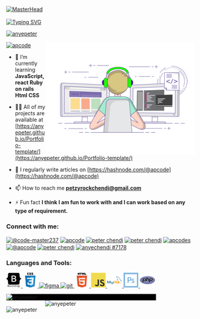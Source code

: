[![MasterHead](https://qrangers.com/wp-content/uploads/2021/09/Banner-Introduction-to-3D-Animation.png)](https://github.com/anyepeter)
<br>
<br>
<a align="center" href="https://git.io/typing-svg"><img src="https://readme-typing-svg.demolab.com?font=roboto&size=28&duration=3000&pause=500&center=true&vCenter=true&width=998&height=53&lines=I'm+Chendi...;A+fullstack+developer;Enroll+at+microverse;Coding+alongside+with+100Devs" alt="Typing SVG" /></a>



<p align="left"> <a href="https://github.com/ryo-ma/github-profile-trophy"><img src="https://github-profile-trophy.vercel.app/?username=anyepeter" alt="anyepeter" /></a> </p>
<img width="400" align="right" alt="coding" src="/gitimage.gif">
<p align="left"> <a href="https://twitter.com/anye_peter" target="blank"><img src="https://img.shields.io/twitter/follow/apcode?logo=twitter&style=for-the-badge" alt="apcode" /></a> </p>

- 🌱 I’m currently learning **JavaScript, react Ruby on rails Html CSS**

- 👨‍💻 All of my projects are available at [https://anyepeter.github.io/Portfolio-template/](https://anyepeter.github.io/Portfolio-template/)

- 📝 I regularly write articles on [https://hashnode.com/@apcode](https://hashnode.com/@apcode)

- 📫 How to reach me **petzyrockchendi@gmail.com**

- ⚡ Fun fact **I think I am fun to work with and I can work based on any type of requirement.**

<h3 align="left">Connect with me:</h3>
<p align="left">
<a href="https://codepen.io/@code-master237" target="blank"><img align="center" src="https://raw.githubusercontent.com/rahuldkjain/github-profile-readme-generator/master/src/images/icons/Social/codepen.svg" alt="@code-master237" height="30" width="40" /></a>
<a href="https://twitter.com/apcode" target="blank"><img align="center" src="https://raw.githubusercontent.com/rahuldkjain/github-profile-readme-generator/master/src/images/icons/Social/twitter.svg" alt="apcode" height="30" width="40" /></a>
<a href="https://www.linkedin.com/in/peter-chendi/" target="blank"><img align="center" src="https://raw.githubusercontent.com/rahuldkjain/github-profile-readme-generator/master/src/images/icons/Social/linked-in-alt.svg" alt="peter chendi" height="30" width="40" /></a>
<a href="https://fb.com/peter chendi" target="blank"><img align="center" src="https://raw.githubusercontent.com/rahuldkjain/github-profile-readme-generator/master/src/images/icons/Social/facebook.svg" alt="peter chendi" height="30" width="40" /></a>
<a href="https://instagram.com/apcodes" target="blank"><img align="center" src="https://raw.githubusercontent.com/rahuldkjain/github-profile-readme-generator/master/src/images/icons/Social/instagram.svg" alt="apcodes" height="30" width="40" /></a>
<a href="https://hashnode.com/@apcode" target="blank"><img align="center" src="https://raw.githubusercontent.com/rahuldkjain/github-profile-readme-generator/master/src/images/icons/Social/hashnode.svg" alt="@apcode" height="30" width="40" /></a>
<a href="https://www.hackerrank.com/peter chendi" target="blank"><img align="center" src="https://raw.githubusercontent.com/rahuldkjain/github-profile-readme-generator/master/src/images/icons/Social/hackerrank.svg" alt="peter chendi" height="30" width="40" /></a>
<a href="https://discord.gg/anyechendi #7178" target="blank"><img align="center" src="https://raw.githubusercontent.com/rahuldkjain/github-profile-readme-generator/master/src/images/icons/Social/discord.svg" alt="anyechendi #7178" height="30" width="40" /></a>
</p>

<h3 align="left">Languages and Tools:</h3>
<p align="left"> <a href="https://getbootstrap.com" target="_blank" rel="noreferrer"> <img src="https://raw.githubusercontent.com/devicons/devicon/master/icons/bootstrap/bootstrap-plain-wordmark.svg" alt="bootstrap" width="40" height="40"/> </a> <a href="https://www.w3schools.com/css/" target="_blank" rel="noreferrer"> <img src="https://raw.githubusercontent.com/devicons/devicon/master/icons/css3/css3-original-wordmark.svg" alt="css3" width="40" height="40"/> </a> <a href="https://www.figma.com/" target="_blank" rel="noreferrer"> <img src="https://www.vectorlogo.zone/logos/figma/figma-icon.svg" alt="figma" width="40" height="40"/> </a> <a href="https://git-scm.com/" target="_blank" rel="noreferrer"> <img src="https://www.vectorlogo.zone/logos/git-scm/git-scm-icon.svg" alt="git" width="40" height="40"/> </a> <a href="https://www.w3.org/html/" target="_blank" rel="noreferrer"> <img src="https://raw.githubusercontent.com/devicons/devicon/master/icons/html5/html5-original-wordmark.svg" alt="html5" width="40" height="40"/> </a>  <a href="https://developer.mozilla.org/en-US/docs/Web/JavaScript" target="_blank" rel="noreferrer"> <img src="https://raw.githubusercontent.com/devicons/devicon/master/icons/javascript/javascript-original.svg" alt="javascript" width="40" height="40"/> </a> <a href="https://www.mysql.com/" target="_blank" rel="noreferrer"> <img src="https://raw.githubusercontent.com/devicons/devicon/master/icons/mysql/mysql-original-wordmark.svg" alt="mysql" width="40" height="40"/> </a> <a href="https://www.photoshop.com/en" target="_blank" rel="noreferrer"> <img src="https://raw.githubusercontent.com/devicons/devicon/master/icons/photoshop/photoshop-line.svg" alt="photoshop" width="40" height="40"/> </a> <a href="https://www.php.net" target="_blank" rel="noreferrer"> <img src="https://raw.githubusercontent.com/devicons/devicon/master/icons/php/php-original.svg" alt="php" width="40" height="40"/> </a>  </p>

<p><img style="background: black;" width="400" align="left" src="https://github-readme-stats.vercel.app/api/top-langs?username=anyepeter&show_icons=true&locale=en&layout=compact" alt="anyepeter" /></p>

<p>&nbsp;<img align="right" width="400" src="https://github-readme-stats.vercel.app/api?username=anyepeter&show_icons=true&locale=en" alt="anyepeter" /></p>

<p><img align="center" src="https://github-readme-streak-stats.herokuapp.com/?user=anyepeter&" alt="anyepeter" /></p>
